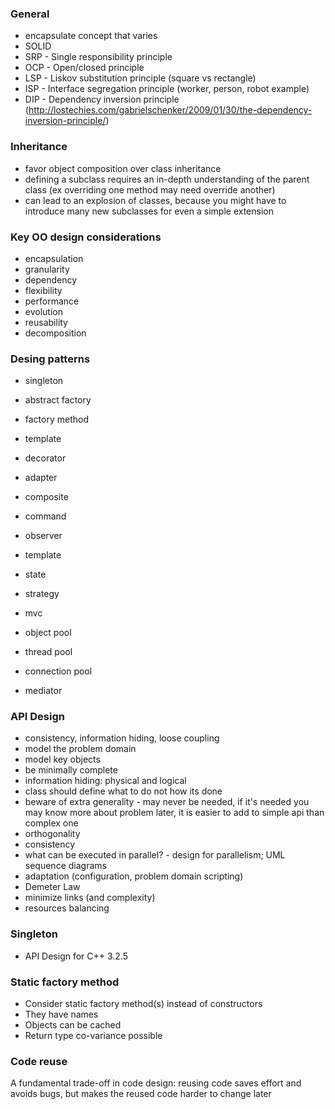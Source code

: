### General
* encapsulate concept that varies
* SOLID
 * SRP - Single responsibility principle
 * OCP - Open/closed principle
 * LSP - Liskov substitution principle (square vs rectangle)
 * ISP - Interface segregation principle (worker, person, robot example)
 * DIP - Dependency inversion principle (http://lostechies.com/gabrielschenker/2009/01/30/the-dependency-inversion-principle/)

### Inheritance
* favor object composition over class inheritance
* defining a subclass requires an in-depth understanding of the parent class (ex overriding one method may need override another)
* can lead to an explosion of classes, because you might have to introduce many new subclasses for even a simple extension

### Key OO design considerations
* encapsulation
* granularity
* dependency
* flexibility
* performance
* evolution
* reusability
* decomposition

### Desing patterns
* singleton
* abstract factory
* factory method
* template
* decorator
* adapter
* composite
* command
* observer
* template
* state
* strategy
* mvc

* object pool
* thread pool
* connection pool
* mediator

### API Design
* consistency, information hiding, loose coupling
* model the problem domain
* model key objects
* be minimally complete
* information hiding: physical and logical
* class should define what to do not how its done
* beware of extra generality - may never be needed, if it's needed you may know more about problem later, it is easier to add to simple api than complex one
* orthogonality
* consistency
* what can be executed in parallel? - design for parallelism; UML sequence diagrams
* adaptation (configuration, problem domain scripting)
* Demeter Law
* minimize links (and complexity)
* resources balancing

### Singleton
* API Design for C++ 3.2.5

### Static factory method
* Consider static factory method(s) instead of constructors
* They have names
* Objects can be cached
* Return type co-variance possible

### Code reuse
A fundamental trade-off in code design: reusing code saves effort and avoids bugs, but makes the reused code harder to change later
